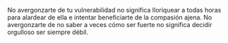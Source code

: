 No avergonzarte de tu vulnerabilidad no significa lloriquear a todas horas para alardear de ella e intentar beneficiarte de la compasión ajena. No avergonzarte de no saber a veces cómo ser fuerte no significa decidir orgulloso ser siempre débil.